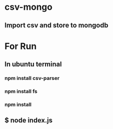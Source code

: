 # csv-mongo


## Import csv and store to mongodb 


# For Run 

## In ubuntu terminal  

### npm install csv-parser

### npm install fs

### npm install

## $ node index.js

